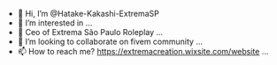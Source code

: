 - 👋 Hi, I’m @Hatake-Kakashi-ExtremaSP
- 👀 I’m interested in ...
- 🌱 Ceo of Extrema São Paulo Roleplay ...
- 💞️ I’m looking to collaborate on fivem community ...
- 📫 How to reach me? https://extremacreation.wixsite.com/website ...

<!---
Hatake-Kakashi-ExtremaSP/Hatake-Kakashi-ExtremaSP is a ✨ special ✨ repository because its `README.md` (this file) appears on your GitHub profile.
You can click the Preview link to take a look at your changes.
--->
